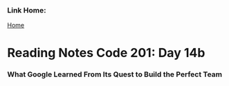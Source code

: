 ### Link Home:
[Home](README.md)

# Reading Notes Code 201: Day 14b

### What Google Learned From Its Quest to Build the Perfect Team

